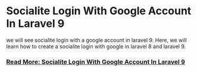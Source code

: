 # Socialite Login With Google Account In Laravel 9

we will see socialite login with a google account in laravel 9. Here, we will learn how to create a socialite login with google in laravel 8 and laravel 9.

### [Read More: Socialite Login With Google Account In Laravel 9](https://techsolutionstuff.com/post/socialite-login-with-google-account-in-laravel-9)
